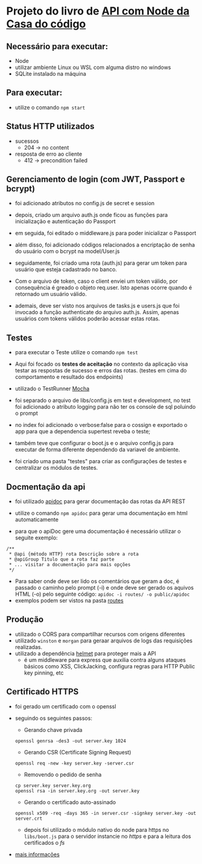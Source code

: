 # Projeto do livro de [API com Node da Casa do código](https://www.casadocodigo.com.br/products/livro-apis-nodejs)

## Necessário para executar:

- Node
- utilizar ambiente Linux ou WSL com alguma distro no windows
- SQLite instalado na máquina

## Para executar:

- utilize o comando `npm start`

## Status HTTP utilizados

- sucessos
  - 204 -> no content
- resposta de erro ao cliente
  - 412 -> precondition failed

## Gerenciamento de login (com JWT, Passport e bcrypt)

- foi adicionado atributos no config.js de secret e session

- depois, criado um arquivo auth.js onde ficou as funções para inicialização e autenticação do Passport
- em seguida, foi editado o middleware.js para poder inicializar o Passport
- além disso, foi adicionado códigos relacionados a encriptação de senha do usuário com o bcrypt na model/User.js
- seguidamente, foi criado uma rota (auth.js) para gerar um token para usuário que esteja cadastrado no banco.
- Com o arquivo de token, caso o client enviei um token válido, por consequência é greado o objeto req.user. Isto apenas ocorre quando é retornado um usuário válido.
- ademais, deve ser visto nos arquivos de tasks.js e users.js que foi invocado a função authenticate do arquivo auth.js. Assim, apenas usuários com tokens válidos poderão acessar estas rotas.

## Testes

- para executar o Teste utilize o comando `npm test`

- Aqui foi focado os **testes de aceitação** no contexto da aplicação visa testar as respostas de sucesso e erros das rotas. (testes em cima do comportamento e resultado dos endpoints)
- utilizado o TestRunner [Mocha](https://mochajs.org/)
- foi separado o arquivo de libs/config.js em test e development, no test foi adicionado o atributo logging para não ter os console de sql poluindo o prompt
- no index foi adicionado o verbose:false para o cossign e exportado o app para que a dependencia supertest reveba o teste;
- também teve que configurar o boot.js e o arquivo config.js para executar de forma diferente dependendo da variavel de ambiente.
- foi criado uma pasta "testes" para criar as configurações de testes e centralizar os módulos de testes.

## Docmentação da api

- foi utilizado [apidoc](https://apidocjs.com/) para gerar documentação das rotas da API REST

- utilize o comando `npm apidoc` para gerar uma documentação em html automaticamente
- para que o apiDoc gere uma documentação é necessário utilizar o seguite exemplo:
```
/**
 * @api {método HTTP} rota Descrição sobre a rota
 * @apiGroup Titulo que a rota faz parte
 * ... visitar a documentação para mais opções
 */
```
- Para saber onde deve ser lido os comentários que geram a doc, é passado o caminho pelo prompt (-i) e onde deve ser gerado os aquivos HTML (-o) pelo seguinte código: `apidoc -i routes/ -o public/apidoc`
- exemplos podem ser vistos na pasta [routes](https://github.com/brian-izaki/ntask/tree/main/routes)

## Produção

- utilizado o CORS para compartilhar recursos com origens diferentes
- utilizado `winston` e `morgan` para geraar arquivos de logs das requisições realizadas.
- utilizado a dependência [helmet](https://helmetjs.github.io/) para proteger mais a API
  - é um middleware para express que auxilia contra alguns ataques básicos como XSS, ClickJacking, configura regras para HTTP Public key pinning, etc

## Certificado HTTPS
- foi gerado um certificado com o openssl

- seguindo os seguintes passos:
  - Gerando chave privada 
  ```shell
  openssl genrsa -des3 -out server.key 1024
  ```
  - Gerando CSR (Certificate Signing Request)
  ```shell
  openssl req -new -key server.key -server.csr
  ```
  - Removendo o pedido de senha
  ```shell
  cp server.key server.key.org
  openssl rsa -in server.key.org -out server.key
  ```
  - Gerando o certificado auto-assinado
  ```shell
  openssl x509 -req -days 365 -in server.csr -signkey server.key -out server.crt
  ```
  - depois foi utilizado o módulo nativo do node para https no `libs/boot.js` para o servidor instancie no *https* e para a leitura dos certificados o *fs*
- [mais informações](https://www.akadia.com/services/ssh_test_certificate.html) 